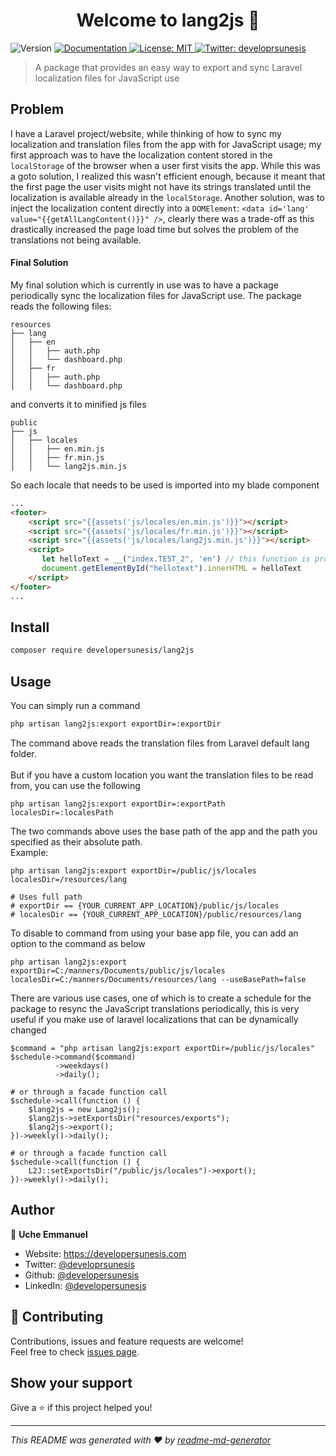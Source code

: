 <h1 align="center">Welcome to lang2js 👋</h1>
<p>
  <img alt="Version" src="https://img.shields.io/badge/version-0.0.1-blue.svg?cacheSeconds=2592000" />
  <a href="https://github.com/developersunesis/lang2js#readme" target="_blank">
    <img alt="Documentation" src="https://img.shields.io/badge/documentation-yes-brightgreen.svg" />
  </a>
  <a href="#" target="_blank">
    <img alt="License: MIT" src="https://img.shields.io/badge/License-MIT-yellow.svg" />
  </a>
  <a href="https://twitter.com/developrsunesis" target="_blank">
    <img alt="Twitter: developrsunesis" src="https://img.shields.io/twitter/follow/developrsunesis.svg?style=social" />
  </a>
</p>

> A package that provides an easy way to export and sync Laravel localization files for JavaScript use
## Problem
I have a Laravel project/website, while thinking of how to sync my localization and translation files from the app with
for JavaScript usage; my first approach was to have the localization content stored in the `localStorage` of the browser 
when a user first visits the app. While this was a goto solution, I realized this wasn't efficient enough, because it meant
that the first page the user visits might not have its strings translated until the localization is available 
already in the `localStorage`. Another solution, was to inject the localization content directly into a `DOMElement`: 
`<data id='lang' value="{{getAllLangContent()}}" />`, clearly there was a trade-off as this drastically increased the page load time but solves the
problem of the translations not being available.

#### Final Solution
My final solution which is currently in use was to have a package periodically sync the localization files for JavaScript use.
The package reads the following files:
```
resources
├── lang
│   ├── en
│   │   ├── auth.php
│   │   └── dashboard.php
│   ├── fr
│   │   ├── auth.php
│   │   └── dashboard.php
```
and converts it to minified js files
```
public
├── js
│   ├── locales
│   │   ├── en.min.js
│   │   ├── fr.min.js
│   │   └── lang2js.min.js
```
So each locale that needs to be used is imported into my blade component 
```html
...
<footer>
    <script src="{{assets('js/locales/en.min.js')}}"></script>
    <script src="{{assets('js/locales/fr.min.js')}}"></script>
    <script src="{{assets('js/locales/lang2js.min.js')}}"></script>
    <script>
       let helloText = __("index.TEST_2", 'en') // this function is provided by `lang2js.min.js`
       document.getElementById("hellotext").innerHTML = helloText
    </script>
</footer>
...
```

## Install

```sh
composer require developersunesis/lang2js
```

## Usage
You can simply run a command
```sh
php artisan lang2js:export exportDir=:exportDir
```
The command above reads the translation files from Laravel default lang folder.
<br/><br/>But if you have a custom location you want the translation files to be read from, you can use the following
```shell
php artisan lang2js:export exportDir=:exportPath localesDir=:localesPath
```
The two commands above uses the base path of the app and the path you specified as their absolute path.
<br/>Example:
```shell
php artisan lang2js:export exportDir=/public/js/locales localesDir=/resources/lang

# Uses full path
# exportDir == {YOUR_CURRENT_APP_LOCATION}/public/js/locales
# localesDir == {YOUR_CURRENT_APP_LOCATION}/public/resources/lang
```
To disable to command from using your base app file, you can add an option to the command as below
```shell
php artisan lang2js:export exportDir=C:/manners/Documents/public/js/locales localesDir=C:/manners/Documents/resources/lang --useBasePath=false
```
There are various use cases, one of which is to create a schedule for the package to resync the JavaScript translations
periodically, this is very useful if you make use of laravel localizations that can be dynamically changed
```injectablephp
$command = "php artisan lang2js:export exportDir=/public/js/locales"
$schedule->command($command)
          ->weekdays()
          ->daily();

# or through a facade function call
$schedule->call(function () {
    $lang2js = new Lang2js();
    $lang2js->setExportsDir("resources/exports");
    $lang2js->export();
})->weekly()->daily();

# or through a facade function call
$schedule->call(function () {
    L2J::setExportsDir("/public/js/locales")->export();
})->weekly()->daily();
```

## Author

👤 **Uche Emmanuel**

* Website: https://developersunesis.com
* Twitter: [@developrsunesis](https://twitter.com/developrsunesis)
* Github: [@developersunesis](https://github.com/developersunesis)
* LinkedIn: [@developersunesis](https://linkedin.com/in/developersunesis)

## 🤝 Contributing

Contributions, issues and feature requests are welcome!<br />Feel free to check [issues page](https://github.com/developersunesis/lang2js/issues). 

## Show your support

Give a ⭐️ if this project helped you!

***
_This README was generated with ❤️ by [readme-md-generator](https://github.com/kefranabg/readme-md-generator)_